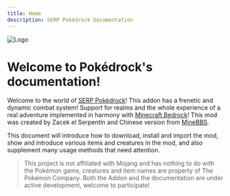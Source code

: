 ```yaml
---
title: Home
description: SERP Pokédrock Documentation
---
```


![Logo](/images/Logo.png)

# Welcome to Pokédrock's documentation!

Welcome to the world of [SERP Pokédrock](https://www.serpzacek.com/addons/serp-pok%C3%A9drock)! This addon has a frenetic and dynamic combat system! Support for realms and the whole experience of a real adventure implemented in harmony with [Minecraft Bedrock](https://www.minecraft.net/)! This mod was created by Zacek el Serpentín and Chinese version from [MineBBS](https://www.minebbs.com/).

This document will introduce how to download, install and import the mod, show and introduce various items and creatures in the mod, and also supplement many usage methods that need attention.

>   This project is not affiliated with Mojang and has nothing to do with the Pokémon game, creatures and item names are property of The Pokémon Company. 
>   Both the Addon and the documentation are under active development, welcome to participate!
